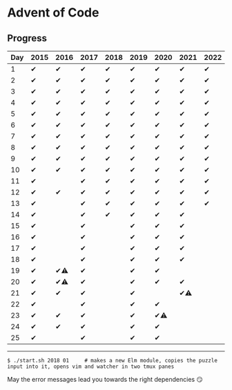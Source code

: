 # Advent of Code

## Progress

| Day | 2015 | 2016 | 2017 | 2018 | 2019 | 2020 | 2021 | 2022 | 
| --- | ---- | ---- | ---- | ---- | ---- | ---- | ---- | ---- | 
| 1   | ✔︎    | ✔︎    | ✔︎    | ✔︎    | ✔︎    | ✔︎    | ✔︎    | ✔︎    | 
| 2   | ✔︎    | ✔︎    | ✔︎    | ✔︎    | ✔︎    | ✔︎    | ✔︎    | ✔︎    | 
| 3   | ✔︎    | ✔︎    | ✔︎    | ✔︎    | ✔︎    | ✔︎    | ✔︎    | ✔︎    | 
| 4   | ✔︎    | ✔︎    | ✔︎    | ✔︎    | ✔︎    | ✔︎    | ✔︎    | ✔︎    | 
| 5   | ✔︎    | ✔︎    | ✔︎    | ✔︎    | ✔︎    | ✔︎    | ✔︎    | ✔︎    | 
| 6   | ✔︎    | ✔︎    | ✔︎    | ✔︎    | ✔︎    | ✔︎    | ✔︎    | ✔︎    | 
| 7   | ✔︎    | ✔︎    | ✔︎    | ✔︎    | ✔︎    | ✔︎    | ✔︎    | ✔︎    | 
| 8   | ✔︎    | ✔︎    | ✔︎    | ✔︎    | ✔︎    | ✔︎    | ✔︎    | ✔︎    | 
| 9   | ✔︎    | ✔︎    | ✔︎    | ✔︎    | ✔︎    | ✔︎    | ✔︎    | ✔︎    | 
| 10  | ✔︎    | ✔︎    | ✔︎    | ✔︎    | ✔︎    | ✔︎    | ✔︎    | ✔︎    | 
| 11  | ✔︎    |      | ✔︎    | ✔︎    | ✔︎    | ✔︎    | ✔︎    | ✔︎    | 
| 12  | ✔︎    | ✔︎    | ✔︎    | ✔︎    | ✔︎    | ✔︎    | ✔︎    | ✔︎    | 
| 13  | ✔︎    |      | ✔︎    | ✔︎    | ✔︎    | ✔︎    | ✔︎    | ✔︎    | 
| 14  | ✔︎    |      | ✔︎    | ✔︎    | ✔︎    | ✔︎    | ✔︎    |      | 
| 15  | ✔︎    |      | ✔︎    |      | ✔︎    | ✔︎    | ✔︎    |      | 
| 16  | ✔︎    |      | ✔︎    |      | ✔︎    | ✔︎    | ✔︎    |      | 
| 17  | ✔︎    |      | ✔︎    |      | ✔︎    | ✔︎    | ✔︎    |      | 
| 18  | ✔︎    |      | ✔︎    |      | ✔︎    | ✔︎    | ✔︎    |      | 
| 19  | ✔︎    | ✔︎⚠︎   | ✔︎    |      | ✔︎    | ✔︎    |      |      | 
| 20  | ✔︎    | ✔︎⚠︎   | ✔︎    |      | ✔︎    | ✔︎    | ✔︎    |      | 
| 21  | ✔︎    | ✔︎    | ✔︎    |      | ✔︎    |      | ✔︎⚠︎   |      | 
| 22  | ✔︎    |      | ✔︎    |      | ✔︎    | ✔︎    |      |      | 
| 23  | ✔︎    | ✔︎    | ✔︎    |      | ✔︎    | ✔︎⚠︎   |      |      | 
| 24  | ✔︎    | ✔︎    | ✔︎    |      | ✔︎    | ✔︎    |      |      | 
| 25  | ✔︎    |      | ✔︎    |      | ✔︎    | ✔︎    |      |      | 

--------

```
$ ./start.sh 2018 01     # makes a new Elm module, copies the puzzle input into it, opens vim and watcher in two tmux panes
```

May the error messages lead you towards the right dependencies :smirk:
